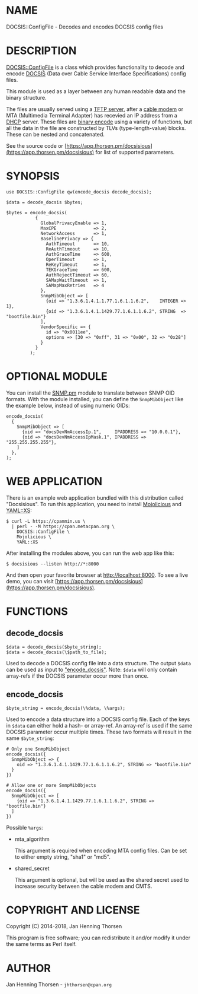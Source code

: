 # NAME

DOCSIS::ConfigFile - Decodes and encodes DOCSIS config files

# DESCRIPTION

[DOCSIS::ConfigFile](https://metacpan.org/pod/DOCSIS%3A%3AConfigFile) is a class which provides functionality to decode and
encode [DOCSIS](http://www.cablelabs.com) (Data over Cable Service Interface
Specifications) config files.

This module is used as a layer between any human readable data and
the binary structure.

The files are usually served using a [TFTP server](https://metacpan.org/pod/Mojo%3A%3ATFTPd), after a
[cable modem](http://en.wikipedia.org/wiki/Cable_modem) or MTA (Multimedia
Terminal Adapter) has recevied an IP address from a [DHCP](https://metacpan.org/pod/Net%3A%3AISC%3A%3ADHCPd)
server. These files are [binary encode](https://metacpan.org/pod/DOCSIS%3A%3AConfigFile%3A%3AEncode) using a
variety of functions, but all the data in the file are constructed by TLVs
(type-length-value) blocks. These can be nested and concatenated.

See the source code or [https://app.thorsen.pm/docsisious](https://app.thorsen.pm/docsisious) for list of
supported parameters.

# SYNOPSIS

    use DOCSIS::ConfigFile qw(encode_docsis decode_docsis);

    $data = decode_docsis $bytes;

    $bytes = encode_docsis(
               {
                 GlobalPrivacyEnable => 1,
                 MaxCPE              => 2,
                 NetworkAccess       => 1,
                 BaselinePrivacy => {
                   AuthTimeout       => 10,
                   ReAuthTimeout     => 10,
                   AuthGraceTime     => 600,
                   OperTimeout       => 1,
                   ReKeyTimeout      => 1,
                   TEKGraceTime      => 600,
                   AuthRejectTimeout => 60,
                   SAMapWaitTimeout  => 1,
                   SAMapMaxRetries   => 4
                 },
                 SnmpMibObject => [
                   {oid => "1.3.6.1.4.1.1.77.1.6.1.1.6.2",    INTEGER => 1},
                   {oid => "1.3.6.1.4.1.1429.77.1.6.1.1.6.2", STRING  => "bootfile.bin"}
                 ],
                 VendorSpecific => {
                   id => "0x0011ee",
                   options => [30 => "0xff", 31 => "0x00", 32 => "0x28"]
                 }
               }
             );

# OPTIONAL MODULE

You can install the [SNMP.pm](https://metacpan.org/pod/SNMP) module to translate between SNMP
OID formats. With the module installed, you can define the `SnmpMibObject`
like the example below, instead of using numeric OIDs:

    encode_docsis(
      {
        SnmpMibObject => [
          {oid => "docsDevNmAccessIp.1",     IPADDRESS => "10.0.0.1"},
          {oid => "docsDevNmAccessIpMask.1", IPADDRESS => "255.255.255.255"},
        ]
      },
    );

# WEB APPLICATION

There is an example web application bundled with this distribution called
"Docsisious". To run this application, you need to install [Mojolicious](https://metacpan.org/pod/Mojolicious) and
[YAML::XS](https://metacpan.org/pod/YAML%3A%3AXS):

    $ curl -L https://cpanmin.us \
      | perl - -M https://cpan.metacpan.org \
        DOCSIS::ConfigFile \
        Mojolicious \
        YAML::XS

After installing the modules above, you can run the web app like this:

    $ docsisious --listen http://*:8000

And then open your favorite browser at [http://localhost:8000](http://localhost:8000). To see a live
demo, you can visit [https://app.thorsen.pm/docsisious](https://app.thorsen.pm/docsisious).

# FUNCTIONS

## decode\_docsis

    $data = decode_docsis($byte_string);
    $data = decode_docsis(\$path_to_file);

Used to decode a DOCSIS config file into a data structure. The output
`$data` can be used as input to ["encode\_docsis"](#encode_docsis). Note: `$data`
will only contain array-refs if the DOCSIS parameter occur more than
once.

## encode\_docsis

    $byte_string = encode_docsis(\%data, \%args);

Used to encode a data structure into a DOCSIS config file. Each of the keys
in `$data` can either hold a hash- or array-ref. An array-ref is used if
the same DOCSIS parameter occur multiple times. These two formats will result
in the same `$byte_string`:

    # Only one SnmpMibObject
    encode_docsis({
      SnmpMibObject => {
        oid => "1.3.6.1.4.1.1429.77.1.6.1.1.6.2", STRING => "bootfile.bin"
      }
    })

    # Allow one or more SnmpMibObjects
    encode_docsis({
      SnmpMibObject => [
        {oid => "1.3.6.1.4.1.1429.77.1.6.1.1.6.2", STRING => "bootfile.bin"}
      ]
    })

Possible `%args`:

- mta\_algorithm

    This argument is required when encoding MTA config files. Can be set to
    either empty string, "sha1" or "md5".

- shared\_secret

    This argument is optional, but will be used as the shared secret used to
    increase security between the cable modem and CMTS.

# COPYRIGHT AND LICENSE

Copyright (C) 2014-2018, Jan Henning Thorsen

This program is free software; you can redistribute it and/or modify it
under the same terms as Perl itself.

# AUTHOR

Jan Henning Thorsen - `jhthorsen@cpan.org`
